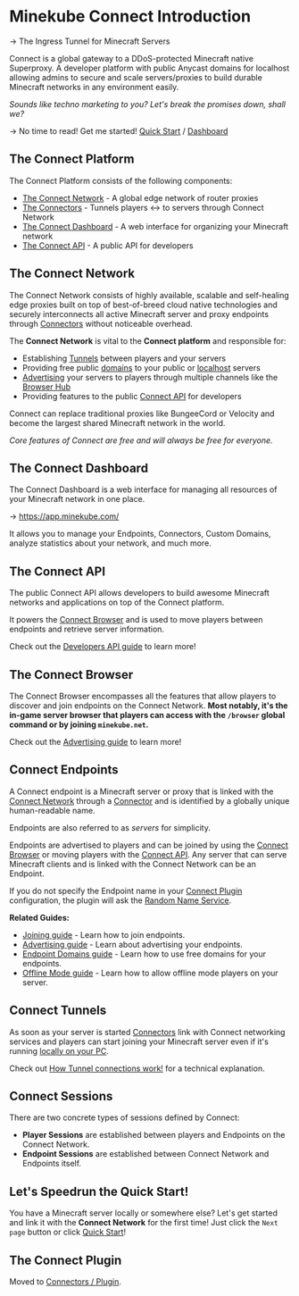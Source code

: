 # Minekube Connect Introduction

-> The Ingress Tunnel for Minecraft Servers

Connect is a global gateway to a DDoS-protected Minecraft native Superproxy.
A developer platform with public Anycast domains for localhost allowing admins
to secure and scale servers/proxies to build durable Minecraft networks in
any environment easily.

_Sounds like techno marketing to you? Let's break the promises down, shall we?_

-> No time to read! Get me started! [Quick Start](quick-start) / [Dashboard](https://app.minekube.com/)

## The Connect Platform

The Connect Platform consists of the following components:

- [The Connect Network](#the-connect-network) - A global edge network of router proxies
- [The Connectors](/guide/connectors/) - Tunnels players <-> to servers through Connect Network
- [The Connect Dashboard](#the-connect-dashboard) - A web interface for organizing your Minecraft network
- [The Connect API](#the-connect-api) - A public API for developers

[//]: # (- [The Connect Browser]&#40;#the-connect-browser&#41; - Server discovery for players)

## The Connect Network

The Connect Network consists of highly available, scalable and self-healing edge proxies
built on top of best-of-breed cloud native technologies and securely interconnects all active
Minecraft server and proxy endpoints through [Connectors](/guide/connectors/)
without noticeable overhead.

The **Connect Network** is vital to the **Connect platform** and responsible for:

- Establishing [Tunnels](/guide/tunnels) between players and your servers
- Providing free public [domains](/guide/domains) to your public or [localhost](/guide/localhost) servers
- [Advertising](/guide/advertising) your servers to players through multiple channels like
  the [Browser Hub](/guide/advertising#browser-hub)
- Providing features to the public [Connect API](/guide/api/) for developers

Connect can replace traditional proxies like BungeeCord or Velocity and
become the largest shared Minecraft network in the world.

_Core features of Connect are free and will always be free for everyone._

## The Connect Dashboard

The Connect Dashboard is a web interface for managing all
resources of your Minecraft network in one place.

-> https://app.minekube.com/

It allows you to manage your Endpoints, Connectors, Custom Domains,
analyze statistics about your network, and much more.

## The Connect API

The public Connect API allows developers to build awesome
Minecraft networks and applications on top of the Connect platform.

It powers the [Connect Browser](#the-connect-browser) and is used
to move players between endpoints and retrieve server information.

Check out the [Developers API guide](/guide/api/) to learn more!

## The Connect Browser

The Connect Browser encompasses all the features that allow players to discover
and join endpoints on the Connect Network. **Most notably, it's the in-game server
browser that players can access with the `/browser` global command or by joining `minekube.net`.**

Check out the [Advertising guide](/guide/advertising) to learn more!

## Connect Endpoints

A Connect endpoint is a Minecraft server or proxy that is linked with the [Connect Network](#the-connect-network)
through a [Connector](/guide/connectors/) and is identified by a globally unique human-readable name.

Endpoints are also referred to as _servers_ for simplicity.

Endpoints are advertised to players and can be joined
by using the [Connect Browser](#the-connect-browser) or moving players with the [Connect API](#the-connect-api).
Any server that can serve Minecraft clients and is linked with the Connect Network can be an Endpoint.

If you do not specify the Endpoint name in your [Connect Plugin](#the-connect-plugin) configuration,
the plugin will ask the [Random Name Service](https://randomname.minekube.net/).

**Related Guides:**

- [Joining guide](/guide/joining) - Learn how to join endpoints.
- [Advertising guide](/guide/advertising) - Learn about advertising your endpoints.
- [Endpoint Domains guide](/guide/domains) - Learn how to use free domains for your endpoints.
- [Offline Mode guide](/guide/offline-mode) - Learn how to allow offline mode players on your server.

## Connect Tunnels

As soon as your server is started [Connectors](/guide/connectors/) link with
Connect networking services and players can start joining your Minecraft server even if it's running
[locally on your PC](/guide/localhost).

Check out [How Tunnel connections work!](/guide/tunnels) for a technical explanation.

## Connect Sessions

There are two concrete types of sessions defined by Connect:

- **Player Sessions** are established between players and Endpoints on the Connect Network.
- **Endpoint Sessions** are established between Connect Network and Endpoints itself.

## Let's Speedrun the Quick Start!

You have a Minecraft server locally or somewhere else?
Let's get started and link it with the **Connect Network** for the first time!
Just click the `Next page` button or click [Quick Start](quick-start)!

## The Connect Plugin

Moved to [Connectors / Plugin](connectors/plugin).